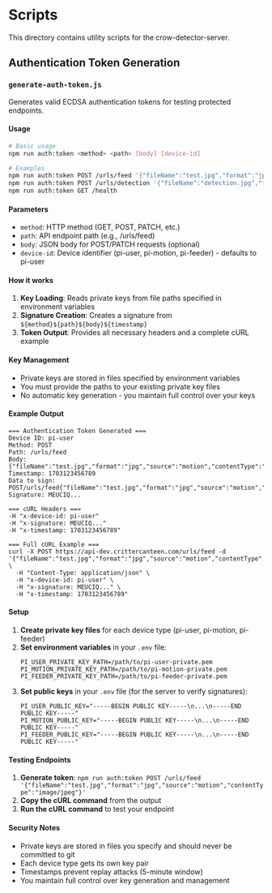 # Scripts

This directory contains utility scripts for the crow-detector-server.

## Authentication Token Generation

### `generate-auth-token.js`

Generates valid ECDSA authentication tokens for testing protected endpoints.

#### Usage

```bash
# Basic usage
npm run auth:token <method> <path> [body] [device-id]

# Examples
npm run auth:token POST /urls/feed '{"fileName":"test.jpg","format":"jpg","source":"motion","contentType":"image/jpeg"}'
npm run auth:token POST /urls/detection '{"fileName":"detection.jpg","format":"jpg","feedEventId":"123","contentType":"image/jpeg"}' pi-motion
npm run auth:token GET /health
```

#### Parameters

- `method`: HTTP method (GET, POST, PATCH, etc.)
- `path`: API endpoint path (e.g., /urls/feed)
- `body`: JSON body for POST/PATCH requests (optional)
- `device-id`: Device identifier (pi-user, pi-motion, pi-feeder) - defaults to pi-user

#### How it works

1. **Key Loading**: Reads private keys from file paths specified in environment variables
2. **Signature Creation**: Creates a signature from `${method}${path}${body}${timestamp}`
3. **Token Output**: Provides all necessary headers and a complete cURL example

#### Key Management

- Private keys are stored in files specified by environment variables
- You must provide the paths to your existing private key files
- No automatic key generation - you maintain full control over your keys

#### Example Output

```
=== Authentication Token Generated ===
Device ID: pi-user
Method: POST
Path: /urls/feed
Body: {"fileName":"test.jpg","format":"jpg","source":"motion","contentType":"image/jpeg"}
Timestamp: 1703123456789
Data to sign: POST/urls/feed{"fileName":"test.jpg","format":"jpg","source":"motion","contentType":"image/jpeg"}1703123456789
Signature: MEUCIQ...

=== cURL Headers ===
-H "x-device-id: pi-user"
-H "x-signature: MEUCIQ..."
-H "x-timestamp: 1703123456789"

=== Full cURL Example ===
curl -X POST https://api-dev.crittercanteen.com/urls/feed -d '{"fileName":"test.jpg","format":"jpg","source":"motion","contentType":"image/jpeg"}' \
  -H "Content-Type: application/json" \
  -H "x-device-id: pi-user" \
  -H "x-signature: MEUCIQ..." \
  -H "x-timestamp: 1703123456789"
```

#### Setup

1. **Create private key files** for each device type (pi-user, pi-motion, pi-feeder)
2. **Set environment variables** in your `.env` file:
   ```
   PI_USER_PRIVATE_KEY_PATH=/path/to/pi-user-private.pem
   PI_MOTION_PRIVATE_KEY_PATH=/path/to/pi-motion-private.pem
   PI_FEEDER_PRIVATE_KEY_PATH=/path/to/pi-feeder-private.pem
   ```
3. **Set public keys** in your `.env` file (for the server to verify signatures):
   ```
   PI_USER_PUBLIC_KEY="-----BEGIN PUBLIC KEY-----\n...\n-----END PUBLIC KEY-----"
   PI_MOTION_PUBLIC_KEY="-----BEGIN PUBLIC KEY-----\n...\n-----END PUBLIC KEY-----"
   PI_FEEDER_PUBLIC_KEY="-----BEGIN PUBLIC KEY-----\n...\n-----END PUBLIC KEY-----"
   ```

#### Testing Endpoints

1. **Generate token**: `npm run auth:token POST /urls/feed '{"fileName":"test.jpg","format":"jpg","source":"motion","contentType":"image/jpeg"}'`
2. **Copy the cURL command** from the output
3. **Run the cURL command** to test your endpoint

#### Security Notes

- Private keys are stored in files you specify and should never be committed to git
- Each device type gets its own key pair
- Timestamps prevent replay attacks (5-minute window)
- You maintain full control over key generation and management
